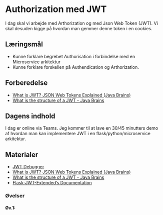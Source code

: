 # Authorization med JWT
I dag skal vi arbejde med Arthorization og med Json Web Token (JWT). Vi skal desuden kigge på hvordan man gemmer denne token i en cookies.

## Læringsmål
* Kunne forklare begrebet Authorisation i forbindelse med en Microservice arkitektur
* Kunne forklare forskellen på Authendication og Arthorization.


## Forberedelse
* [What is JWT? JSON Web Tokens Explained (Java Brains)](https://www.youtube.com/watch?v=soGRyl9ztjI)
* [What is the structure of a JWT - Java Brains](https://www.youtube.com/watch?v=_XbXkVdoG_0)

## Dagens indhold
I dag er online via Teams. 
Jeg kommer til at lave en 30/45 minutters demo af hvordan man kan implementere JWT i en flask/python/microservice arkitektur. 

<!-- TODO -->
<!-- 
* Implementer JWT
* Implementer cookie
* Implementer roller (admin/employee/bruger)
 -->

## Materialer
* [JWT Debugger](https://jwt.io/#debugger-io)
* [What is JWT? JSON Web Tokens Explained (Java Brains)](https://www.youtube.com/watch?v=soGRyl9ztjI)
* [What is the structure of a JWT - Java Brains](https://www.youtube.com/watch?v=_XbXkVdoG_0)
* [Flask-JWT-Extended’s Documentation](https://flask-jwt-extended.readthedocs.io/en/stable/)
### Øvelser

#### Øv.1:
<!--
Lav følgen de tutorial:
* [Implementing JWT Authentication with Cookies in a Dockerized Flask Microservice Architecture](materialer/jwt_tutorial.md)

#### Øvelse med app.py og auth.py services i samarbejde

1. Kig på følgende to python filer. Kør dem og forstå hvad der foregår i koden linie for linie. 

```
# auth.py

from flask import Flask, request, jsonify
import jwt
import datetime

app = Flask(__name__)
app.config['SECRET_KEY'] = 'your_secret_key'

users = {
    'testuser': 'password123'
}

@app.route("/login", methods=["POST"])
def login():
    data = request.get_json()
    
    username = data.get('username')
    password = data.get('password')
    
    if not username or not password:
        return jsonify({"message": "Username and Password required"}), 400

    if users.get(username) and users.get(username) == password:
        token = jwt.encode({
            'user': username
        }, app.config['SECRET_KEY'], algorithm='HS256')
        
        return jsonify({"token": token})
    else:
        return jsonify({"message": "Invalid Credentials"}), 401

if __name__ == "__main__":
    app.run(debug=True, host="0.0.0.0", port=5001)

```


```
# app.py

from flask import Flask, jsonify, request
import jwt

app = Flask(__name__)
app.config['SECRET_KEY'] = 'your_secret_key'

def token_required(f):
    def wrapped(*args, **kwargs):
        token = request.headers.get('Authorization')
        if not token:
            return jsonify({"message": "Token is missing!"}), 403

        try:
            jwt.decode(token, app.config['SECRET_KEY'], algorithms=['HS256'])
        except jwt.ExpiredSignatureError:
            return jsonify({"message": "Token is expired!"}), 403
        except jwt.InvalidTokenError:
            return jsonify({"message": "Invalid token!"}), 403

        return f(*args, **kwargs)
    return wrapped

@app.route("/")
@token_required
def home():
    return "Hello, this is a Flask Microservice"

if __name__ == "__main__":
    app.run(debug=True, host="0.0.0.0", port=5000)
-->